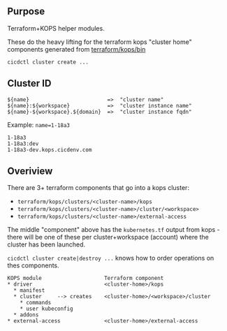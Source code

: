 ## Purpose
Terraform+KOPS helper modules.

These do the heavy lifting for the terraform kops "cluster home"
components generated from [terraform/kops/bin](../bin)

`cicdctl cluster create ...`

## Cluster ID
```
${name}                         =>  "cluster name"
${name}:${workspace}            =>  "cluster instance name"
${name}-${workspace}.${domain}  =>  "cluster instance fqdn"
```

Example:  `name=1-18a3`
```
1-18a3
1-18a3:dev
1-18a3-dev.kops.cicdenv.com
```

## Overiview
There are 3+ terraform components that go into a kops cluster:
* `terraform/kops/clusters/<cluster-name>/kops`
* `terraform/kops/clusters/<cluster-name>/cluster/<workspace>`
* `terraform/kops/clusters/<cluster-name>/external-access`

The middle "component" above has the `kubernetes.tf` output
from kops - there will be one of these per cluster+workspace (account)
where the cluster has been launched.

`cicdctl cluster create|destroy ...` knows how to order operations
on thes components.

```
KOPS module                    Terraform component
* driver                       <cluster-home>/kops
  * manifest
  * cluster     --> creates    <cluster-home>/<workspace>/cluster
    * commands
    * user kubeconfig
  * addons
* external-access              <cluster-home>/external-access
```